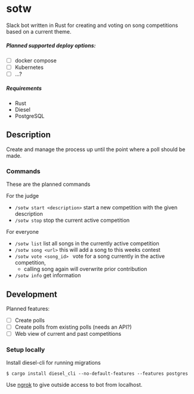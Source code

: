 # sotw

Slack bot written in Rust for creating and voting on song competitions based on a current theme.

##### Planned supported deploy options:
- [ ] docker compose
- [ ] Kubernetes
- [ ] ...?

##### Requirements
* Rust
* Diesel
* PostgreSQL

## Description
Create and manage the process up until the point where a poll should be made.

### Commands
These are the planned commands

For the judge
* `/sotw start <description>` start a new competition with the given description
* `/sotw stop` stop the current active competition

For everyone
* `/sotw list` list all songs in the currently active competition
* `/sotw song <url>` this will add a song to this weeks contest
* `/sotw vote <song_id> ` vote for a song currently in the active competition, 
  * calling song again will overwrite prior contribution
* `/sotw info` get information

## Development

Planned features:
- [ ] Create polls 
- [ ] Create polls from existing polls (needs an API?)
- [ ] Web view of current and past competitions

### Setup locally
Install diesel-cli for running migrations
```
$ cargo install diesel_cli --no-default-features --features postgres
```

Use [ngrok](https://ngrok.com/) to give outside access to bot from localhost.